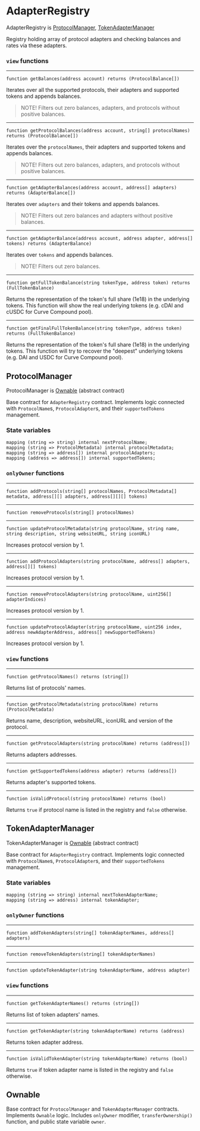 # AdapterRegistry

AdapterRegistry is [ProtocolManager](#protocolmanager-is-ownable-abstract-contract), [TokenAdapterManager](#tokenadaptermanager-is-ownable-abstract-contract)

Registry holding array of protocol adapters and checking balances and rates via these adapters.

### `view` functions

--- 
```solidity
function getBalances(address account) returns (ProtocolBalance[])
```

Iterates over all the supported protocols, their adapters and supported tokens and appends balances.
> NOTE! Filters out zero balances, adapters, and protocols without positive balances.

--- 
```solidity
function getProtocolBalances(address account, string[] protocolNames) returns (ProtocolBalance[])
```

Iterates over the `protocolNames`, their adapters and supported tokens and appends balances.
> NOTE! Filters out zero balances, adapters, and protocols without positive balances.

--- 
```solidity
function getAdapterBalances(address account, address[] adapters) returns (AdapterBalance[])
```

Iterates over `adapters` and their tokens and appends balances.
> NOTE! Filters out zero balances and adapters without positive balances.

---
```solidity
function getAdapterBalance(address account, address adapter, address[] tokens) returns (AdapterBalance)
```
Iterates over `tokens` and appends balances.
> NOTE! Filters out zero balances.

--- 
```solidity
function getFullTokenBalance(string tokenType, address token) returns (FullTokenBalance)
```

Returns the representation of the token's full share (1e18) in the underlying tokens.
This function will show the real underlying tokens (e.g. cDAI and cUSDC for Curve Compound pool).

--- 
```solidity
function getFinalFullTokenBalance(string tokenType, address token) returns (FullTokenBalance)
```

Returns the representation of the token's full share (1e18) in the underlying tokens.
This function will try to recover the "deepest" underlying tokens (e.g. DAI and USDC for Curve Compound pool).

## ProtocolManager 

ProtocolManager is [Ownable](#ownable) (abstract contract)

Base contract for `AdapterRegistry` contract.
Implements logic connected with `ProtocolName`s, `ProtocolAdapter`s, and their `supportedTokens` management.

### State variables

```
mapping (string => string) internal nextProtocolName;
mapping (string => ProtocolMetadata) internal protocolMetadata;
mapping (string => address[]) internal protocolAdapters;
mapping (address => address[]) internal supportedTokens;
```

### `onlyOwner` functions

--- 
```solidity
function addProtocols(string[] protocolNames, ProtocolMetadata[] metadata, address[][] adapters, address[][][] tokens)
```

--- 
```solidity
function removeProtocols(string[] protocolNames)
```

--- 
```solidity
function updateProtocolMetadata(string protocolName, string name, string description, string websiteURL, string iconURL)
```

Increases protocol version by 1.

--- 
```solidity
function addProtocolAdapters(string protocolName, address[] adapters, address[][] tokens)
```

Increases protocol version by 1.

--- 
```solidity
function removeProtocolAdapters(string protocolName, uint256[] adapterIndices)
```

Increases protocol version by 1.

--- 
```solidity
function updateProtocolAdapter(string protocolName, uint256 index, address newAdapterAddress, address[] newSupportedTokens)
```

Increases protocol version by 1.

### `view` functions

--- 
```solidity
function getProtocolNames() returns (string[])
```

Returns list of protocols' names.

--- 
```solidity
function getProtocolMetadata(string protocolName) returns (ProtocolMetadata)
```

Returns name, description, websiteURL, iconURL and version of the protocol.

--- 
```solidity
function getProtocolAdapters(string protocolName) returns (address[])
```

Returns adapters addresses.

--- 
```solidity
function getSupportedTokens(address adapter) returns (address[])
```

Returns adapter's supported tokens.

--- 
```solidity
function isValidProtocol(string protocolName) returns (bool)
```

Returns `true` if protocol name is listed in the registry and `false` otherwise.

## TokenAdapterManager 

TokenAdapterManager is [Ownable](#ownable) (abstract contract)

Base contract for `AdapterRegistry` contract.
Implements logic connected with `ProtocolName`s, `ProtocolAdapter`s, and their `supportedTokens` management.

### State variables

```
mapping (string => string) internal nextTokenAdapterName;
mapping (string => address) internal tokenAdapter;
```

### `onlyOwner` functions

--- 
```solidity
function addTokenAdapters(string[] tokenAdapterNames, address[] adapters)
```

--- 
```solidity
function removeTokenAdapters(string[] tokenAdapterNames)
```

--- 
```solidity
function updateTokenAdapter(string tokenAdapterName, address adapter)
```

### `view` functions

--- 
```solidity
function getTokenAdapterNames() returns (string[])
```

Returns list of token adapters' names.

--- 
```solidity
function getTokenAdapter(string tokenAdapterName) returns (address)
```

Returns token adapter address.

--- 
```solidity
function isValidTokenAdapter(string tokenAdapterName) returns (bool)
```

Returns `true` if token adapter name is listed in the registry and `false` otherwise.

## Ownable 

Base contract for `ProtocolManager` and `TokenAdapterManager` contracts.
Implements `Ownable` logic.
Includes `onlyOwner` modifier, `transferOwnership()` function, and public state variable `owner`. 
